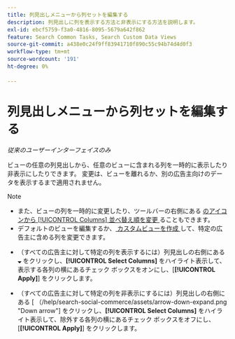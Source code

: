 ```yaml
---
title: 列見出しメニューから列セットを編集する
description: 列見出しに列を表示する方法と非表示にする方法を説明します。
exl-id: ebcf5759-f3a0-4816-8095-5679a642f862
feature: Search Common Tasks, Search Custom Data Views
source-git-commit: a438e0c24f9ff83941710f890c55c94b74d4d0f3
workflow-type: tm+mt
source-wordcount: '191'
ht-degree: 0%

---
```


# 列見出しメニューから列セットを編集する

<!-- Doesn't include instructions for legacy Portfolios views; not available for Reports -->

*従来のユーザーインターフェイスのみ*

ビューの任意の列見出しから、任意のビューに含まれる列を一時的に表示したり非表示にしたりできます。 変更は、ビューを離れるか、別の広告主向けのデータを表示するまで適用されません。

>[!NOTE]
>
>* また、ビューの列を一時的に変更したり、ツールバーの右側にある [ のアイコンから [!UICONTROL Columns] 並べ替え順を変更 ](/help/search-social-commerce/common-tasks/data-views/ad-hoc-settings/column-set-edit-sort-icon.md) ることもできます。
>* デフォルトのビューを編集するか、[ カスタムビューを作成 ](/help/search-social-commerce/common-tasks/data-views/custom-default-views-manage.md#create-custom-view) して、特定の広告主に含める列を変更できます。

* （すべての広告主に対して特定の列を表示するには）列見出しの右側にある ![ 下向き矢印 ](/help/search-social-commerce/assets/arrow-down-expand.png " 下向き矢印 ") をクリックし、**[!UICONTROL Select Columns]** をハイライト表示して、表示する各列の横にあるチェック ボックスをオンにし、[**[!UICONTROL Apply]**] をクリックします。

* （すべての広告主に対して特定の列を非表示にするには）列見出しの右側にある [ （/help/search-social-commerce/assets/arrow-down-expand.png &quot;Down arrow&quot;] をクリックし、**[!UICONTROL Select Columns]** をハイライト表示して、除外する各列の横にあるチェック ボックスをオフにし、[**[!UICONTROL Apply]**] をクリックします。
